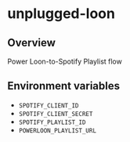 # unplugged-loon

## Overview
Power Loon-to-Spotify Playlist flow

## Environment variables
* `SPOTIFY_CLIENT_ID`
* `SPOTIFY_CLIENT_SECRET`
* `SPOTIFY_PLAYLIST_ID`
* `POWERLOON_PLAYLIST_URL`